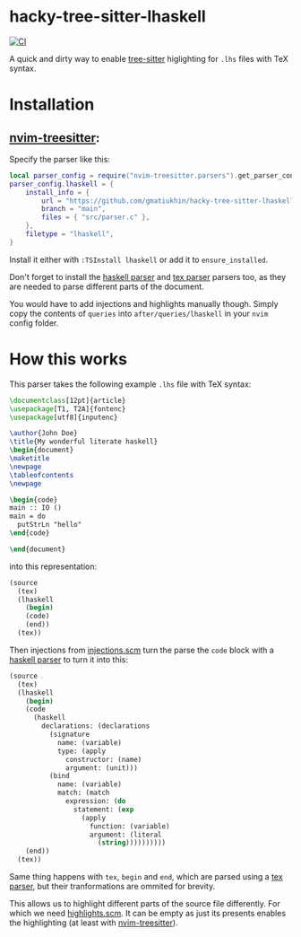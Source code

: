 # hacky-tree-sitter-lhaskell

[![CI][ci]](https://github.com/gmatiukhin/hacky-tree-sitter-lhaskell/actions/workflows/ci.yaml)

A quick and dirty way to enable [tree-sitter]
higlighting for `.lhs` files with TeX syntax.


# Installation

## [nvim-treesitter]:

Specify the parser like this:

```lua
local parser_config = require("nvim-treesitter.parsers").get_parser_configs()
parser_config.lhaskell = {
    install_info = {
        url = "https://github.com/gmatiukhin/hacky-tree-sitter-lhaskell",
        branch = "main",
        files = { "src/parser.c" },
    },
    filetype = "lhaskell",
}
```

Install it either with `:TSInstall lhaskell` or add it to `ensure_installed`.

Don't forget to install the 
[haskell parser] and
[tex parser] parsers too,
as they are needed to parse different parts of the document.

You would have to add injections and highlights manually though.
Simply copy the contents of `queries`
into `after/queries/lhaskell` in your `nvim` config folder.

# How this works

This parser takes the following example `.lhs` file with TeX syntax:
```tex
\documentclass[12pt]{article}
\usepackage[T1, T2A]{fontenc}
\usepackage[utf8]{inputenc}

\author{John Doe}
\title{My wonderful literate haskell}
\begin{document}
\maketitle
\newpage
\tableofcontents
\newpage

\begin{code}
main :: IO ()
main = do
  putStrLn "hello"
\end{code}

\end{document}
```

into this representation:

```scheme
(source
  (tex)
  (lhaskell
    (begin)
    (code)
    (end))
  (tex))
```

Then injections from [injections.scm](./queries/injections.scm)
turn the parse the `code` block with a
[haskell parser]
to turn it into this:

```scheme
(source
  (tex)
  (lhaskell
    (begin)
    (code
      (haskell
        declarations: (declarations
          (signature
            name: (variable)
            type: (apply
              constructor: (name)
              argument: (unit)))
          (bind
            name: (variable)
            match: (match
              expression: (do
                statement: (exp
                  (apply
                    function: (variable)
                    argument: (literal
                      (string))))))))))
    (end))
  (tex))
```

Same thing happens with `tex`, `begin` and `end`,
which are parsed using a [tex parser],
but their tranformations are ommited for brevity.

This allows us to highlight different parts of the source file differently.
For which we need [highlights.scm](./queries/highlights.scm).
It can be empty as just its presents enables the highlighting
(at least with [nvim-treesitter]).

[tree-sitter]: (https://github.com/tree-sitter/tree-sitter)
[nvim-treesitter]: (https://github.com/nvim-treesitter/nvim-treesitter)
[haskell parser]: (https://github.com/tree-sitter/tree-sitter-haskell)
[tex parser]: (https://github.com/latex-lsp/tree-sitter-latex),
[lazy.nvim]: (https://github.com/folke/lazy.nvim)
[ci]: https://img.shields.io/github/actions/workflow/status/tree-sitter/tree-sitter-haskell/ci.yml?logo=github&label=CI
